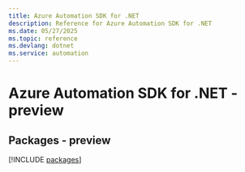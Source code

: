 ```yaml
---
title: Azure Automation SDK for .NET
description: Reference for Azure Automation SDK for .NET
ms.date: 05/27/2025
ms.topic: reference
ms.devlang: dotnet
ms.service: automation
---
```

# Azure Automation SDK for .NET - preview
## Packages - preview
[!INCLUDE [packages](automation-index.md)]